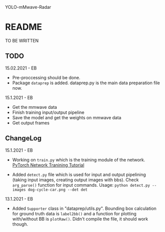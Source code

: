 YOLO-mMwave-Radar

# README

TO BE WRITTEN

## TODO

15.02.2021 - EB
- Pre-proccessing should be done.
- Package ``dataprep`` is added. dataprep.py is the main data preparation file now.

15.1.2021 - EB
- Get the mmwave data
- Finish training input/output pipeline
- Save the model and get the weights on mmwave data
- Get output frames

## ChangeLog

15.1.2021 - EB
- Working on ``train.py`` which is the training module of the network.\
[PyTorch Network Tranining Tutorial](https://pytorch.org/tutorials/beginner/blitz/cifar10_tutorial.html)

- Added ``detect.py`` file which is used for input and output pipelining (taking input images, creating output images with bbs). Check ``arg_parse()`` function for input commands. Usage:
``python detect.py --images dog-cycle-car.png --det det``

13.1.2021 - EB
- Added ``Supporter`` class in "dataprep/utils.py". Bounding box calculation for ground truth data is ``label2bb()`` and a function for plotting with/without BB is ``plotRaw()``. Didn't compile the file, it should work though.